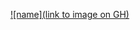 [![name](link to image on GH)](https://github.com/bv42/swwamidnyaa_first_birthday/blob/master/img/img1.png?raw=true)
